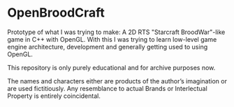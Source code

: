 # OpenBroodCraft

Prototype of what I was trying to make: A 2D RTS "Starcraft BroodWar"-like game in C++ with OpenGL. 
With this I was trying to learn low-level game engine architecture, development and generally getting used to using OpenGL.

This repository is only purely educational and for archive purposes now.

The names and characters either are products of the author’s imagination or are used fictitiously. Any resemblance to actual Brands or Interlectual Property is entirely coincidental.
